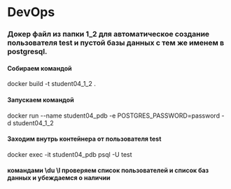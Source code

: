 # DevOps

### Докер файл из папки 1_2 для автоматическое создание пользователя test и пустой базы данных с тем же именем в postgresql. 
#### Собираем командой 
  docker build -t student04_1_2 . 
#### Запускаем командой
  docker run --name student04_pdb -e POSTGRES_PASSWORD=password -d student04_1_2
#### Заходим внутрь контейнера от пользователя test
   docker exec -it student04_pdb psql -U test
#### командами \du \l проверяем список пользователей и список баз данных и убеждаемся о наличии

